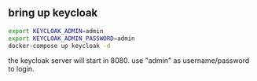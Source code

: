 ## bring up keycloak
```bash
export KEYCLOAK_ADMIN=admin
export KEYCLOAK_ADMIN_PASSWORD=admin
docker-compose up keycloak -d
```


the keycloak server will start in 8080. use "admin" as username/password to login.